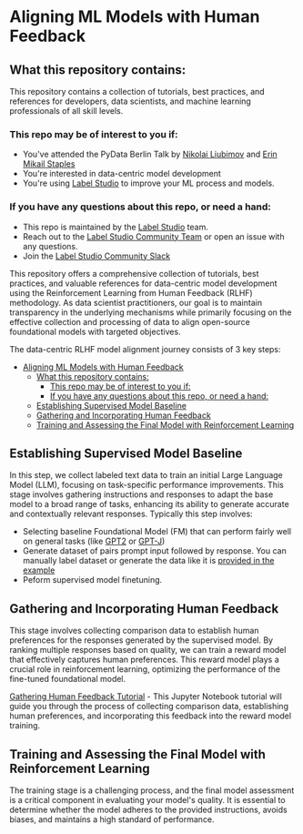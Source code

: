 # Aligning ML Models with Human Feedback

## What this repository contains:
This repository contains a collection of tutorials, best practices, and references for developers, data scientists, and machine learning professionals of all skill levels. 

### This repo may be of interest to you if: 
- You've attended the PyData Berlin Talk by [Nikolai Liubimov](https://www.linkedin.com/in/liubimov/) and [Erin Mikail Staples](https://www.linkedin.com/in/erinmikail/)
- You're interested in data-centric model development
- You're using [Label Studio](https://labelstud.io) to improve your ML process and models.

### If you have any questions about this repo, or need a hand:
- This repo is maintained by the [Label Studio](https://labelstud.io) team. 
- Reach out to the [Label Studio Community Team](mailto:community@labelstud.io) or open an issue with any questions.
- Join the [Label Studio Community Slack](https://join.slack.com/t/label-studio/shared_invite/zt-1s3hcleqe-hsVYIDypClUZbp~DDuQa1g)


This repository offers a comprehensive collection of tutorials, best practices, and valuable references for data-centric model development using the Reinforcement Learning from Human Feedback (RLHF) methodology. As data scientist practitioners, our goal is to maintain transparency in the underlying mechanisms while primarily focusing on the effective collection and processing of data to align open-source foundational models with targeted objectives.

The data-centric RLHF model alignment journey consists of 3 key steps:

- [Aligning ML Models with Human Feedback](#aligning-ml-models-with-human-feedback)
  - [What this repository contains:](#what-this-repository-contains)
    - [This repo may be of interest to you if:](#this-repo-may-be-of-interest-to-you-if)
    - [If you have any questions about this repo, or need a hand:](#if-you-have-any-questions-about-this-repo-or-need-a-hand)
  - [Establishing Supervised Model Baseline](#establishing-supervised-model-baseline)
  - [Gathering and Incorporating Human Feedback](#gathering-and-incorporating-human-feedback)
  - [Training and Assessing the Final Model with Reinforcement Learning](#training-and-assessing-the-final-model-with-reinforcement-learning)

## Establishing Supervised Model Baseline
In this step, we collect labeled text data to train an initial Large Language Model (LLM), focusing on task-specific performance improvements. This stage involves gathering instructions and responses to adapt the base model to a broad range of tasks, enhancing its ability to generate accurate and contextually relevant responses.
Typically this step involves:
- Selecting baseline Foundational Model (FM) that can perform fairly well on general tasks (like [GPT2](https://huggingface.co/gpt2) or [GPT-J](https://huggingface.co/EleutherAI/gpt-j-6b))
- Generate dataset of pairs prompt input followed by response. You can manually label dataset or generate the data like it is [provided in the example](https://github.com/tatsu-lab/stanford_alpaca)
- Peform supervised model finetuning.

## Gathering and Incorporating Human Feedback
This stage involves collecting comparison data to establish human preferences for the responses generated by the supervised model. By ranking multiple responses based on quality, we can train a reward model that effectively captures human preferences. This reward model plays a crucial role in reinforcement learning, optimizing the performance of the fine-tuned foundational model.

[Gathering Human Feedback Tutorial](tutorials/gathering_human_feedback.ipynb) - This Jupyter Notebook tutorial will guide you through the process of collecting comparison data, establishing human preferences, and incorporating this feedback into the reward model training.

## Training and Assessing the Final Model with Reinforcement Learning
The training stage is a challenging process, and the final model assessment is a critical component in evaluating your model's quality. It is essential to determine whether the model adheres to the provided instructions, avoids biases, and maintains a high standard of performance.
